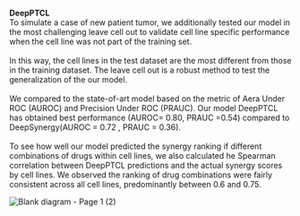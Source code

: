 **DeepPTCL** \
To simulate a case of new patient tumor, we additionally tested our model in the most challenging  leave cell out to validate cell line specific performance when the cell line was not part of the training set. \
\
In this way, the cell lines in the test dataset are the most different from those in the training dataset. The leave cell out is a robust method to test the generalization of the our model.\
\
We compared to the state-of-art model based on the metric of Aera Under ROC (AUROC) and Precision Under ROC (PRAUC). Our model DeepPTCL has obtained best performance (AUROC= 0.80, PRAUC =0.54) compared to DeepSynergy(AUROC = 0.72 , PRAUC = 0.36). \
\
To see how well our model predicted the synergy ranking if different combinations of drugs within cell lines, we also calculated he Spearman correlation between DeepPTCL predictions and the actual synergy scores by cell lines. We observed the ranking of drug combinations were fairly consistent across all cell lines, predominantly between 0.6 and 0.75.

![Blank diagram - Page 1 (2)](https://github.com/user-attachments/assets/5d416b19-6c9a-4306-99b1-1fd1ad6f87cd)
